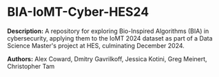 # BIA-IoMT-Cyber-HES24
**Description:** A repository for exploring Bio-Inspired Algorithms (BIA) in cybersecurity, applying them to the IoMT 2024 dataset as part of a Data Science Master's project at HES, culminating December 2024.

**Authors:** Alex Coward, Dmitry Gavrilkoff, Jessica Kotini, Greg Meinert, Christopher Tam


